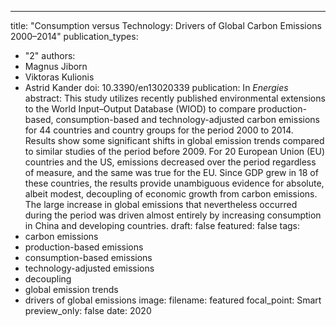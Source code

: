 ---
title: "Consumption versus Technology: Drivers of Global Carbon Emissions 2000–2014"
publication_types:
  - "2"
authors:
  - Magnus Jiborn
  - Viktoras Kulionis
  - Astrid Kander
doi: 10.3390/en13020339
publication: In *Energies*
abstract: This study utilizes recently published environmental extensions to the
  World Input–Output Database (WIOD) to compare production-based,
  consumption-based and technology-adjusted carbon emissions for 44 countries
  and country groups for the period 2000 to 2014. Results show some significant
  shifts in global emission trends compared to similar studies of the period
  before 2009. For 20 European Union (EU) countries and the US, emissions
  decreased over the period regardless of measure, and the same was true for the
  EU. Since GDP grew in 18 of these countries, the results provide unambiguous
  evidence for absolute, albeit modest, decoupling of economic growth from
  carbon emissions. The large increase in global emissions that nevertheless
  occurred during the period was driven almost entirely by increasing
  consumption in China and developing countries.
draft: false
featured: false
tags:
  - carbon emissions
  - production-based emissions
  - consumption-based emissions
  - technology-adjusted emissions
  - decoupling
  - global emission trends
  - drivers of global emissions
image:
  filename: featured
  focal_point: Smart
  preview_only: false
date: 2020
